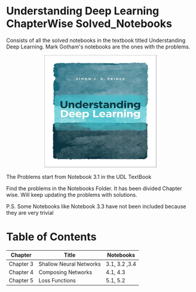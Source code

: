 # Understanding Deep Learning ChapterWise Solved_Notebooks
Consists of all the solved notebooks in the textbook titled Understanding Deep Learning. Mark Gotham's notebooks are the ones with the problems. 

<p align="center"><img src="UDL.jpg" alt="Understanding Deep Learning" width="300" height="300"></p>

The Problems start from Notebook 3.1 in the UDL TextBook

Find the problems in the Notebooks Folder. It has been divided Chapter wise. Will keep updating the problems with solutions.

P.S. Some Notebooks like Notebook 3.3 have not been included because they are very trivial

# Table of Contents

| Chapter |Title| Notebooks|
| ---------|----- | ---------------- |
| Chapter 3 |Shallow Neural Networks|3.1, 3.2 ,3.4 |
| Chapter 4 |Composing Networks|4.1, 4.3 |
| Chapter 5 | Loss Functions | 5.1, 5.2 |
